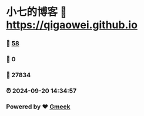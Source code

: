 # 小七的博客 :link: https://qigaowei.github.io 
### :page_facing_up: [58](https://qigaowei.github.io/tag.html) 
### :speech_balloon: 0 
### :hibiscus: 27834 
### :alarm_clock: 2024-09-20 14:34:57 
### Powered by :heart: [Gmeek](https://github.com/Meekdai/Gmeek)
